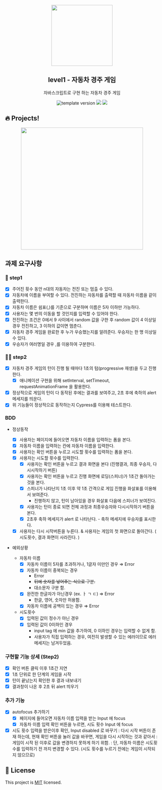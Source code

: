 <p align="middle" >
  <img width="200px;" src="https://user-images.githubusercontent.com/50367798/106415730-2645a280-6493-11eb-876c-ef7172652261.png"/>
</p>
<h2 align="middle">level1 - 자동차 경주 게임</h2>
<p align="middle">자바스크립트로 구현 하는 자동차 경주 게임</p>
<p align="middle">
<img src="https://img.shields.io/badge/version-1.0.0-blue?style=flat-square" alt="template version"/>
<img src="https://img.shields.io/badge/language-html-blue.svg?style=flat-square"/>
<a href="https://github.com/daybrush/moveable/blob/master/LICENSE" target="_blank">
  <img src="https://img.shields.io/github/license/daybrush/moveable.svg?style=flat-square&label=license&color=08CE5D"/>
  </a>
</p>

## 🔥 Projects!

<p align="middle">
  <img width="400" src="https://techcourse-storage.s3.ap-northeast-2.amazonaws.com/7c76e809d82a4a3aa0fd78a86be25427">
</p>

## 과제 요구사항

### 🎯 step1

- [x] 주어진 횟수 동안 n대의 자동차는 전진 또는 멈출 수 있다.
- [x] 자동차에 이름을 부여할 수 있다. 전진하는 자동차를 출력할 때 자동차 이름을 같이 출력한다.
- [x] 자동차 이름은 쉼표(,)를 기준으로 구분하며 이름은 5자 이하만 가능하다.
- [x] 사용자는 몇 번의 이동을 할 것인지를 입력할 수 있어야 한다.
- [x] 전진하는 조건은 0에서 9 사이에서 random 값을 구한 후 random 값이 4 이상일 경우 전진하고, 3 이하의 값이면 멈춘다.
- [x] 자동차 경주 게임을 완료한 후 누가 우승했는지를 알려준다. 우승자는 한 명 이상일 수 있다.
- [x] 우승자가 여러명일 경우 ,를 이용하여 구분한다.

### 🎯🎯 step2

- [x] 자동차 경주 게임의 턴이 진행 될 때마다 1초의 텀(progressive 재생)을 두고 진행한다.
  - [x] 애니메이션 구현을 위해 setInterval, setTimeout, requestAnimationFrame 을 활용한다.
- [x] 정상적으로 게임의 턴이 다 동작된 후에는 결과를 보여주고, 2초 후에 축하의 alert 메세지를 띄운다.
- [x] 위 기능들이 정상적으로 동작하는지 Cypress를 이용해 테스트한다.

### BDD

- 정상동작

  - [x] 사용자는 페이지에 들어오면 자동차 이름을 입력하는 폼을 본다.
  - [x] 자동차 이름을 입력하는 칸에 자동차 이름을 입력한다.
  - [x] 사용자는 확인 버튼을 누르고 시도할 횟수를 입력하는 폼을 본다.
  - [x] 사용자는 시도할 횟수를 입력한다.
        <step1>
    - [x] 사용자는 확인 버튼을 누르고 결과 화면을 본다 (진행결과, 최종 우승자, 다시시작하기 버튼)
          <step2>
    - [x] 사용자는 확인 버튼을 누르고 진행 화면에 로딩(스피너)가 1초간 돌아가는 것을 본다.
    - [x] 스피너가 나타난지 1초 이후 약 1초 간격으로 게임 진행을 화살표를 이용해서 보여준다.
      - 진행하지 않고, 턴이 남아있을 경우 화살표 다음에 스피너가 보여진다.
    - [x] 사용자는 턴이 종료 되면 전체 과정과 최종우승자와 다시시작하기 버튼을 본다.
    - [x] 2초후 축하 메세지가 alert 로 나타난다. - 축하 메세지에 우승자를 표시한다.
  - [x] 사용자는 다시 시작버튼을 누른다. & 사용자는 게임의 첫 화면으로 돌아간다. ( 시도횟수, 결과 화면이 사라진다. )

- 예외상황
  - 자동차 이름
    - [x] 자동차 이름이 5자를 초과하거나, 1글자 미만인 경우 ⇒ Error
    - [x] 자동차 이름이 중복되는 경우
      - Error
      - ~~뒤에 숫자를 넣어주는 식으로 구분.~~
      - 대소문자 구분 함.
    - [x] 완전한 한글자가 아닌경우 (ex. ㅏ ㄱ ㄷ) ⇒ Error
      - 한글, 영어, 숫자만 허용함.
    - [x] 자동차 이름에 공백이 있는 경우 ⇒ Error
  - 시도횟수
    - [x] 입력된 값이 정수가 아닌 경우
    - [x] 입력된 값이 0이하인 경우
      - input tag 에 min 값을 추가하여, 0 이하인 경우는 입력할 수 없게 함.
      - 사용자가 직접 입력하는 경우, 여전히 발생할 수 있는 에러이므로 에러 메세지는 남겨두었음.

### 구현할 기능 상세 (Step2)

- [x] 확인 버튼 클릭 이후 1초간 지연
- [x] 1초 단위로 한 단계의 게임을 시작
- [x] 턴이 끝났는지 확인한 후 결과 내보내기
- [x] 결과창이 나온 후 2초 뒤 alert 띄우기

### 추가 기능

- [x] autofocus 추가하기
  - [x] 페이지에 들어오면 자동차 이름 입력을 받는 Input 에 focus
  - [x] 자동차 이름 입력 확인 버튼을 누르면, 시도 횟수 Input 에 focus
- [x] 시도 횟수 입력을 받은이후 확인, Input disabled 로 바꾸기
      : 다시 시작 버튼이 존재 하는데, 현재 확인 버튼을 눌러 값을 바꾸면, 게임을 다시 시작하는 것과 같아서
      : 게임이 시작 된 이후로 값을 변경하지 못하게 하기 위함.
      : 단, 자동차 이름은 시도횟수를 입력하기 전 까지 변경할 수 있다. (시도 횟수를 누르기 전에는 게임이 시작되지 않으므로)

## 📝 License

This project is [MIT](https://github.com/woowacourse/javascript-racingcar/blob/main/LICENSE) licensed.
